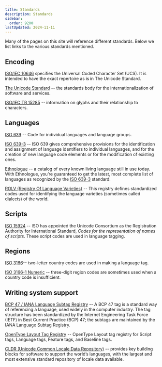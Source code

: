 ```yaml
---
title: Standards
description: Standards
sidebar:
  order: 9200
lastUpdated: 2024-11-11
---
```

Many of the pages on this site will reference different standards. Below we list links to the various standards mentioned.

## Encoding

[ISO/IEC 10646][iso-10646] specifies the Universal Coded Character Set (UCS). It is intended to have the exact repertoire as is in The Unicode Standard. 

[The Unicode Standard][unicode] -- the standards body for the internationalization of software and services. 

[ISO/IEC TR 15285][iso-15285] -- information on glyphs and their relationship to characters.

## Languages

[ISO 639][iso-639] -- Code for individual languages and language groups.

[ISO 639-3][iso-639-3] -- ISO 639 gives comprehensive provisions for the identification and assignment of language identifiers to individual languages, and for the creation of new language code elements or for the modification of existing ones.

[Ethnologue][ethnologue] -- a catalog of every known living language still in use today. With Ethnologue, you’re guaranteed to get the latest, most complete list of languages as recognized by the [ISO 639-3][iso-639-3] standard.

[ROLV (Registry Of Language Varieties)][rolv] -- This registry defines standardized codes used for identifying the language varieties (sometimes called dialects) of the world.

## Scripts

[ISO 15924][iso-15924] -- ISO has appointed the Unicode Consortium as the Registration Authority for International Standard, *Codes for the representation of names of scripts*. These script codes are used in language tagging.

## Regions

[ISO 3166][iso-3166]-- two-letter country codes are used in making a language tag.

[ISO 3166-1 Numeric][iso-3166-1] -- three-digit region codes are sometimes used when a country code is insufficient.

## Writing system support

[BCP 47 / IANA Language Subtag Registry][bcp47] -- A BCP 47 tag is a standard way of referencing a language, used widely in the computer industry. The tag structure has been standardized by the Internet Engineering Task Force (IETF) in Best Current Practice (BCP) 47; the subtags are maintained by the IANA Language Subtag Registry.

[OpenType Layout Tag Registry][oltr] -- OpenType Layout tag registry for Script tags, Language tags, Feature tags, and Baseline tags.

[CLDR (Unicode Common Locale Data Repository)][cldr] -- provides key building blocks for software to support the world’s languages, with the largest and most extensive standard repository of locale data available.

[iso-10646]: https://en.wikipedia.org/wiki/Universal_Coded_Character_Set
[unicode]: https://www.unicode.org/main.html
[iso-15285]: https://standards.iso.org/ittf/PubliclyAvailableStandards/index.html
[iso-639]: http://www.infoterm.info/standardization/iso_639_1_2002.php
[iso-639-3]: https://iso639-3.sil.org/
[ethnologue]: https://www.ethnologue.com/
[rolv]: https://globalrecordings.net/en/rolv
[iso-15924]: https://unicode.org/iso15924/iso15924-codes.html
[iso-3166]: https://en.wikipedia.org/wiki/List_of_ISO_3166_country_codes
[iso-3166-1]: https://en.wikipedia.org/wiki/ISO_3166-1_numeric
[bcp47]: https://www.iana.org/assignments/language-subtag-registry/language-subtag-registry
[oltr]: https://learn.microsoft.com/en-us/typography/opentype/spec/ttoreg
[cldr]: https://cldr.unicode.org/
